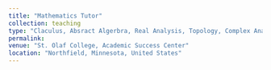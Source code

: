 ```yaml
---
title: "Mathematics Tutor"
collection: teaching
type: "Claculus, Absract Algerbra, Real Analysis, Topology, Complex Analysis, Combinatorics, Graph Theory, Introdutory Psychology, cellular and molecular neuroscience"
permalink:
venue: "St. Olaf College, Academic Success Center"
location: "Northfield, Minnesota, United States"
---
```

